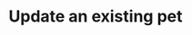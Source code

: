 ---
title: Update an existing pet
api:
  file: swagger.json
  operationId: updatePet
hidden: false
---
